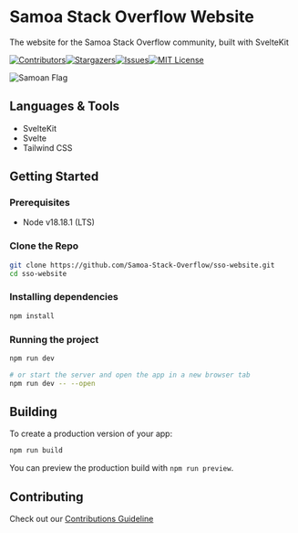 # Samoa Stack Overflow Website

The website for the Samoa Stack Overflow community, built with SvelteKit

[![Contributors][contributors-shield]][contributors-url][![Stargazers][stars-shield]][stars-url][![Issues][issues-shield]][issues-url][![MIT License][license-shield]][license-url]

![Samoan Flag](https://www.worldatlas.com/img/flag/ws-flag.jpg)

## Languages & Tools

* SvelteKit
* Svelte
* Tailwind CSS

## Getting Started

### Prerequisites

* Node v18.18.1 (LTS)

### Clone the Repo

   ```sh
   git clone https://github.com/Samoa-Stack-Overflow/sso-website.git
   cd sso-website
   ```

### Installing dependencies

```bash
npm install
```

### Running the project

```bash
npm run dev

# or start the server and open the app in a new browser tab
npm run dev -- --open
```

## Building

To create a production version of your app:

```bash
npm run build
```

You can preview the production build with `npm run preview`.

## Contributing

Check out our [Contributions Guideline][contribution-url]

<!-- MARKDOWN LINKS & IMAGES -->
<!-- https://www.markdownguide.org/basic-syntax/#reference-style-links -->
[contributors-shield]: https://img.shields.io/github/contributors/github_username/repo_name.svg?style=for-the-badge
[contributors-url]: https://github.com/Samoa-Stack-Overflow/sso-website/graphs/contributors
[stars-shield]: https://img.shields.io/github/stars/github_username/repo_name.svg?style=for-the-badge
[stars-url]: https://github.com/Samoa-Stack-Overflow/sso-website/stargazers
[issues-shield]: https://img.shields.io/github/issues/github_username/repo_name.svg?style=for-the-badge
[issues-url]: https://github.com/Samoa-Stack-Overflow/sso-website/issues
[license-shield]: https://img.shields.io/github/license/github_username/repo_name.svg?style=for-the-badge
[license-url]: https://github.com/Samoa-Stack-Overflow/sso-website/blob/main/LICENSE.txt
[contribution-url]: https://github.com/Samoa-Stack-Overflow/sso-website/blob/main/CONTRIBUTING.md
